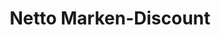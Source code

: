 ---
title: "Netto Marken-Discount"
url: /vilshofen-an-der-donau/netto-marken-discount/
shop: Supermarkt
---